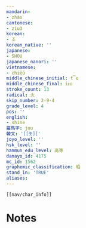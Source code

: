 ```yaml
---
mandarin:
- zhào
cantonese:
- ziu3
korean:
- 조
korean_native: ''
japanese:
- SHOU
japanese_nanori: ''
vietnamese:
- chiếu
middle_chinese_initial: t͡ɕ
middle_chinese_final: iᴇu
stroke_count: 13
radical: 火
skip_number: 2-9-4
grade_level: 4
pos: ''
english:
- shine
羅馬字: jou
韓文: '[[좃]]'
joyo_level: ''
hsk_level: ''
hanmun_edu_level: 高等
danayo_id: 4175
mc_id: 1562
graphemic_classification: 昭
stand_in: 'TRUE'
aliases:
---
```

```meta-bind-embed
[[nav/char_info]]
```

# Notes
